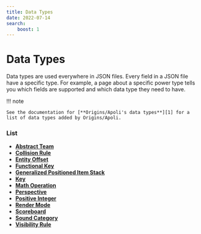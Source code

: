 ```yaml
---
title: Data Types
date: 2022-07-14
search:
    boost: 1
---
```


#   Data Types

Data types are used everywhere in JSON files. Every field in a JSON file have a specific type. For example, a page about a specific power type tells you which fields are supported and which data type they need to have.

!!! note

    See the documentation for [**Origins/Apoli's data types**][1] for a list of data types added by Origins/Apoli.


### List

* [**Abstract Team**](data_types/abstract_team.md)
* [**Collision Rule**](data_types/collision_rule.md)
* [**Entity Offset**](data_types/entity_offset.md)
* [**Functional Key**](data_types/functional_key.md)
* [**Generalized Positioned Item Stack**](data_types/generalized_positioned_item_stack.md)
* [**Key**](data_types/key.md)
* [**Math Operation**](data_types/math_operation.md)
* [**Perspective**](data_types/perspective.md)
* [**Positive Integer**](data_types/positive_integer.md)
* [**Render Mode**](data_types/render_mode.md)
* [**Scoreboard**](data_types/scoreboard.md)
* [**Sound Category**](data_types/sound_category.md)
* [**Visibility Rule**](data_types/visibility_rule.md)



[1]: https://origins.readthedocs.io/en/latest/types/data_types
